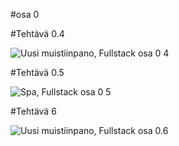 #osa 0 

#Tehtävä 0.4

![Uusi muistiinpano, Fullstack osa 0 4](https://user-images.githubusercontent.com/71626702/199733010-c84b733c-db1a-4e98-b0a7-411dfc46c494.png)

#Tehtävä 0.5 

![Spa, Fullstack osa 0 5](https://user-images.githubusercontent.com/71626702/201136337-f90741f1-7e6a-4702-9421-456302ec03c8.png)


#Tehtävä 6

![Uusi muistiinpano, Fullstack osa 0.6](https://user-images.githubusercontent.com/71626702/201139905-689943c8-2d87-4137-8f2e-9f87bb513cbb.png)
